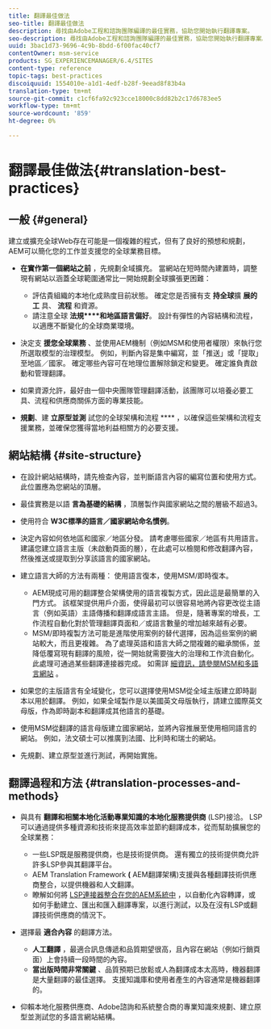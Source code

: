 ```yaml
---
title: 翻譯最佳做法
seo-title: 翻譯最佳做法
description: 尋找由Adobe工程和諮詢團隊編譯的最佳實務，協助您開始執行翻譯專案。
seo-description: 尋找由Adobe工程和諮詢團隊編譯的最佳實務，協助您開始執行翻譯專案。
uuid: 3bac1d73-9696-4c9b-8bdd-6f00fac40cf7
contentOwner: msm-service
products: SG_EXPERIENCEMANAGER/6.4/SITES
content-type: reference
topic-tags: best-practices
discoiquuid: 1554010e-a1d1-4edf-b28f-9eead8f83b4a
translation-type: tm+mt
source-git-commit: c1cf6fa92c923cce18000c8dd82b2c17d6783ee5
workflow-type: tm+mt
source-wordcount: '859'
ht-degree: 0%

---
```



# 翻譯最佳做法{#translation-best-practices}

## 一般 {#general}

建立或擴充全球Web存在可能是一個複雜的程式，但有了良好的預想和規劃，AEM可以簡化您的工作並支援您的全球業務目標。

* **在實作第一個網站之前** ，先規劃全域擴充。 當網站在短時間內建置時，調整現有網站以涵蓋全球範圍通常比一開始規劃全球擴張更困難：

   * 評估貴組織的本地化成熟度目前狀態。 確定您是否擁有支 **持全球**&#x200B;擴 **展的工** 具、 **流程** 和資源。
   * 請注意全球 **法規****和地區語言偏好**。 設計有彈性的內容結構和流程，以適應不斷變化的全球商業環境。

* 決定支 **援您全球業務** 、並使用AEM機制（例如MSM和使用者權限）來執行您所選取模型的治理模型。 例如，判斷內容是集中編寫，並「推送」或「提取」至地區／國家。 確定哪些內容可在地理位置解除鎖定和變更。 確定誰負責啟動和管理翻譯。
* 如果資源允許，最好由一個中央團隊管理翻譯活動，該團隊可以培養必要工具、流程和供應商關係方面的專業技能。
* **規劃**、建 **立原型並測** 試您的全球架構和流程 **** ，以確保這些架構和流程支援業務，並確保您獲得當地利益相關方的必要支援。

## 網站結構 {#site-structure}

* 在設計網站結構時，請先檢查內容，並判斷語言內容的編寫位置和使用方式。 此位置應為您網站的頂層。
* 最佳實務是以語 **言為基礎的結構** ，頂層製作與國家網站之間的層級不超過3。
* 使用符合 **W3C標準的語言／國家網站命名慣例**。
* 決定內容如何依地區和國家／地區分發。 請考慮哪些國家／地區有共用語言。 建議您建立語言主版（未啟動頁面的層），在此處可以檢閱和修改翻譯內容，然後推送或提取到分享該語言的國家網站。
* 建立語言大師的方法有兩種： 使用語言復本，使用MSM/即時復本。

   * AEM現成可用的翻譯整合架構使用的語言複製方式，因此這是最簡單的入門方式。 該框架提供用戶介面，使得最初可以很容易地將內容更改從主語言（例如英語）主語傳播和翻譯成語言主語。 但是，隨著專案的增長，工作流程自動化對於管理翻譯頁面和／或語言數量的增加越來越有必要。
   * MSM/即時複製方法可能是進階使用案例的替代選擇，因為這些案例的網站較大，而且更複雜。 為了處理英語和語言大師之間複雜的繼承關係，並降低覆寫現有翻譯的風險，從一開始就需要強大的治理和工作流自動化。 此處理可通過某些翻譯連接器完成。 如需詳 [細資訊，請參閱MSM和多語言網站](/help/sites-administering/msm-best-practices.md#msm-and-multilingual-websites) 。

* 如果您的主版語言有全域變化，您可以選擇使用MSM從全域主版建立即時副本以用於翻譯。 例如，如果全域製作是以美國英文母版執行，請建立國際英文母版，作為即時副本和翻譯成其他語言的基礎。
* 使用MSM從翻譯的語言母版建立國家網站，並將內容推展至使用相同語言的網站。 例如，法文碩士可以推廣到法國、比利時和瑞士的網站。
* 先規劃、建立原型並進行測試，再開始實施。

## 翻譯過程和方法 {#translation-processes-and-methods}

* 與具有 **翻譯和相關本地化活動專業知識的本地化服務提供商** (LSP)接洽。 LSP可以通過提供多種資源和技術來提高效率並節約翻譯成本，從而幫助擴展您的全球業務：

   * 一些LSP既是服務提供商，也是技術提供商。 還有獨立的技術提供商允許許多LSP參與其翻譯平台。
   * AEM Translation Framework **(** AEM翻譯架構)支援與各種翻譯技術供應商整合，以提供機器和人文翻譯。
   * 瞭解如何將 [LSP連接器整合在您的AEM系統中](/help/sites-administering/translation.md) ，以自動化內容轉譯，或如何手動建立、匯出和匯入翻譯專案，以進行測試，以及在沒有LSP或翻譯技術供應商的情況下。

* 選擇最 **適合內容** 的翻譯方法。

   * **人工翻譯** ，最適合訊息傳遞和品質期望很高，且內容在網站（例如行銷頁面）上會持續一段時間的內容。
   * **當出版時間非常關鍵** 、品質預期已放鬆或人為翻譯成本太高時，機器翻譯是大量翻譯的最佳選擇。 支援知識庫和使用者產生的內容通常是機器翻譯的。

* 仰賴本地化服務供應商、Adobe諮詢和系統整合商的專業知識來規劃、建立原型並測試您的多語言網站結構。

